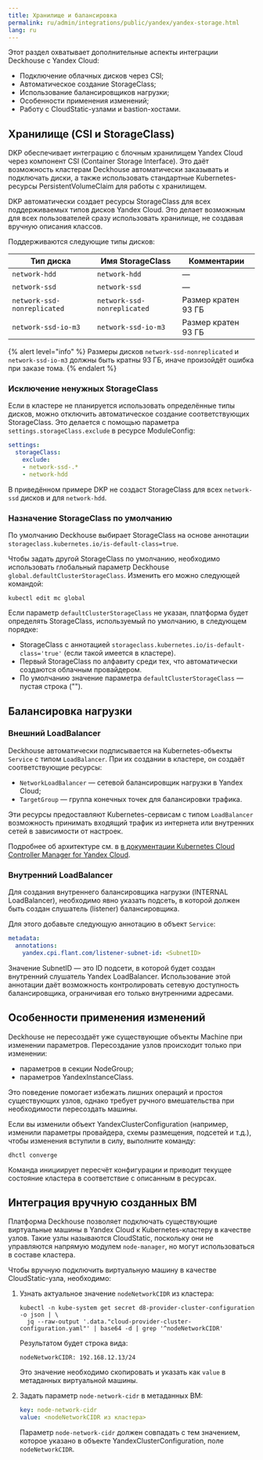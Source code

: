 ```yaml
---
title: Хранилище и балансировка
permalink: ru/admin/integrations/public/yandex/yandex-storage.html
lang: ru
---
```


Этот раздел охватывает дополнительные аспекты интеграции Deckhouse с Yandex Cloud:

- Подключение облачных дисков через CSI;
- Автоматическое создание StorageClass;
- Использование балансировщиков нагрузки;
- Особенности применения изменений;
- Работу с CloudStatic-узлами и bastion-хостами.

## Хранилище (CSI и StorageClass)

DKP обеспечивает интеграцию с блочным хранилищем Yandex Cloud через компонент CSI (Container Storage Interface). Это даёт возможность кластерам Deckhouse автоматически заказывать и подключать диски, а также использовать стандартные Kubernetes-ресурсы PersistentVolumeClaim для работы с хранилищем.

DKP автоматически создает ресурсы StorageClass для всех поддерживаемых типов дисков Yandex Cloud. Это делает возможным для всех пользователей сразу использовать хранилище, не создавая вручную описания классов.

Поддерживаются следующие типы дисков:

| Тип диска                 | Имя StorageClass          | Комментарии              |
|--------------------------|---------------------------|--------------------------|
| `network-hdd`            | `network-hdd`             | —                        |
| `network-ssd`            | `network-ssd`             | —                        |
| `network-ssd-nonreplicated` | `network-ssd-nonreplicated` | Размер кратен 93 ГБ      |
| `network-ssd-io-m3`      | `network-ssd-io-m3`       | Размер кратен 93 ГБ      |

{% alert level="info" %}
Размеры дисков `network-ssd-nonreplicated` и `network-ssd-io-m3` должны быть кратны 93 ГБ, иначе произойдёт ошибка при заказе тома.
{% endalert %}

### Исключение ненужных StorageClass

Если в кластере не планируется использовать определённые типы дисков, можно отключить автоматическое создание соответствующих StorageClass. Это делается с помощью параметра `settings.storageClass.exclude` в ресурсе ModuleConfig:

```yaml
settings:
  storageClass:
    exclude:
    - network-ssd-.*
    - network-hdd
```

В приведённом примере DKP не создаст StorageClass для всех `network-ssd` дисков и для `network-hdd`.

### Назначение StorageClass по умолчанию

По умолчанию Deckhouse выбирает StorageClass на основе аннотации `storageclass.kubernetes.io/is-default-class=true`.

Чтобы задать другой StorageClass по умолчанию, необходимо использовать глобальный параметр Deckhouse `global.defaultClusterStorageClass`. Изменить его можно следующей командой:

```console
kubectl edit mc global
```

Если параметр `defaultClusterStorageClass` не указан, платформа будет определять StorageClass, используемый по умолчанию, в следующем порядке:

- StorageClass с аннотацией `storageclass.kubernetes.io/is-default-class='true'` (если такой имеется в кластере).
- Первый StorageClass по алфавиту среди тех, что автоматически создаются облачным провайдером.
- По умолчанию значение параметра `defaultClusterStorageClass` — пустая строка ("").

## Балансировка нагрузки

### Внешний LoadBalancer

Deckhouse автоматически подписывается на Kubernetes-объекты `Service` с типом `LoadBalancer`. При их создании в кластере, он создаёт соответствующие ресурсы:

- `NetworkLoadBalancer` — сетевой балансировщик нагрузки в Yandex Cloud;
- `TargetGroup` — группа конечных точек для балансировки трафика.

Эти ресурсы предоставляют Kubernetes-сервисам с типом `LoadBalancer` возможность принимать входящий трафик из интернета или внутренних сетей в зависимости от настроек.

Подробнее об архитектуре см. в [в документации Kubernetes Cloud Controller Manager for Yandex Cloud](https://github.com/flant/yandex-cloud-controller-manager).

### Внутренний LoadBalancer

Для создания внутреннего балансировщика нагрузки (INTERNAL LoadBalancer), необходимо явно указать подсеть, в которой должен быть создан слушатель (listener) балансировщика.

Для этого добавьте следующую аннотацию в объект `Service`:

```yaml
metadata:
  annotations:
    yandex.cpi.flant.com/listener-subnet-id: <SubnetID>
```

Значение SubnetID — это ID подсети, в которой будет создан внутренний слушатель Yandex LoadBalancer. Использование этой аннотации даёт возможность контролировать сетевую доступность балансировщика, ограничивая его только внутренними адресами.

## Особенности применения изменений

Deckhouse не пересоздаёт уже существующие объекты Machine при изменении параметров.
Пересоздание узлов происходит только при изменении:

- параметров в секции NodeGroup;
- параметров YandexInstanceClass.

Это поведение помогает избежать лишних операций и простоя существующих узлов, однако требует ручного вмешательства при необходимости пересоздать машины.

Если вы изменили объект YandexClusterConfiguration (например, изменили параметры провайдера, схемы размещения, подсетей и т.д.), чтобы изменения вступили в силу, выполните команду:

```console
dhctl converge
```

Команда инициирует пересчёт конфигурации и приводит текущее состояние кластера в соответствие с описанным в ресурсах.

## Интеграция вручную созданных ВМ

Платформа Deckhouse позволяет подключать существующие виртуальные машины в Yandex Cloud к Kubernetes-кластеру в качестве узлов. Такие узлы называются CloudStatic, поскольку они не управляются напрямую модулем `node-manager`, но могут использоваться в составе кластера.

Чтобы вручную подключить виртуальную машину в качестве CloudStatic-узла, необходимо:

1. Узнать актуальное значение `nodeNetworkCIDR` из кластера:

   ```console
   kubectl -n kube-system get secret d8-provider-cluster-configuration -o json | \
     jq --raw-output '.data."cloud-provider-cluster-configuration.yaml"' | base64 -d | grep '^nodeNetworkCIDR'
   ```

   Результатом будет строка вида:

   ```console
   nodeNetworkCIDR: 192.168.12.13/24
   ```

   Это значение необходимо скопировать и указать как `value` в метаданных виртуальной машины.

1. Задать параметр `node-network-cidr` в метаданных ВМ:

   ```yaml
   key: node-network-cidr
   value: <nodeNetworkCIDR из кластера>
   ```

   Параметр `node-network-cidr` должен совпадать с тем значением, которое указано в объекте YandexClusterConfiguration, поле `nodeNetworkCIDR`.
